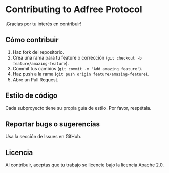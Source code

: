 # Contributing to Adfree Protocol

¡Gracias por tu interés en contribuir!

## Cómo contribuir

1. Haz fork del repositorio.
2. Crea una rama para tu feature o corrección (`git checkout -b feature/amazing-feature`).
3. Commit tus cambios (`git commit -m 'Add amazing feature'`).
4. Haz push a la rama (`git push origin feature/amazing-feature`).
5. Abre un Pull Request.

## Estilo de código

Cada subproyecto tiene su propia guía de estilo. Por favor, respétala.

## Reportar bugs o sugerencias

Usa la sección de Issues en GitHub.

## Licencia

Al contribuir, aceptas que tu trabajo se licencie bajo la licencia Apache 2.0.